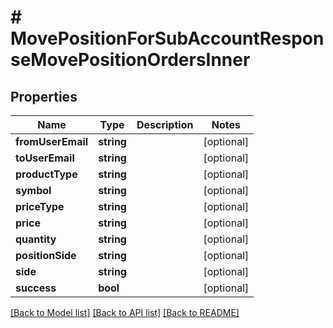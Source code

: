 # # MovePositionForSubAccountResponseMovePositionOrdersInner

## Properties

Name | Type | Description | Notes
------------ | ------------- | ------------- | -------------
**fromUserEmail** | **string** |  | [optional]
**toUserEmail** | **string** |  | [optional]
**productType** | **string** |  | [optional]
**symbol** | **string** |  | [optional]
**priceType** | **string** |  | [optional]
**price** | **string** |  | [optional]
**quantity** | **string** |  | [optional]
**positionSide** | **string** |  | [optional]
**side** | **string** |  | [optional]
**success** | **bool** |  | [optional]

[[Back to Model list]](../../README.md#models) [[Back to API list]](../../README.md#endpoints) [[Back to README]](../../README.md)
